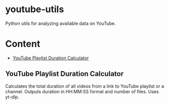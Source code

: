 # youtube-utils
Python utils for analyzing available data on YouTube.

# Content

- [YouTube Playlist Duration Calculator](#get-total-duration-of-audio-in-an-input-directory-uses-ffprobe)

## YouTube Playlist Duration Calculator

Calculates the total duration of all videos from a link to YouTube playlist or a channel.
Outputs duration in HH:MM:SS format and number of files.
Uses yt-dlp.
